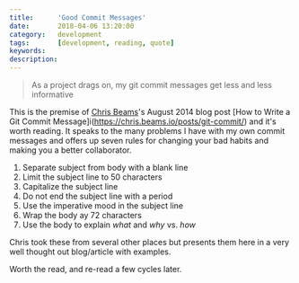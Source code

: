 ```yaml
---
title: 		'Good Commit Messages'
date: 		2018-04-06 13:20:00
category:	development
tags: 		[development, reading, quote]
keywords:
description:
---
```

> As a project drags on, my git commit messages get less and less informative

This is the premise of [Chris Beams](http://chris.beams.io)'s August 2014 blog post [How to Write a Git Commit Message]i(https://chris.beams.io/posts/git-commit/) and it's worth reading. It speaks to the many problems I have with my own commit messages and offers up seven rules for changing your bad habits and making you a better collaborator.

1. Separate subject from body with a blank line
2. Limit the subject line to 50 characters
3. Capitalize the subject line
4. Do not end the subject line with a period
5. Use the imperative mood in the subject line
6. Wrap the body ay 72 characters
7. Use the body to explain *what* and *why* vs. *how*

Chris took these from several other places but presents them here in a very well thought out blog/article with examples.

Worth the read, and re-read a few cycles later.


